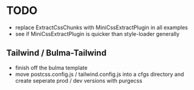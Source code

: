 # TODO

  * replace ExtractCssChunks with MiniCssExtractPlugin in all examples
  * see if MiniCssExtractPlugin is quicker than style-loader generally

## Tailwind / Bulma-Tailwind
  
  * finish off the bulma template
  * move postcss.config.js / tailwind.config.js into a cfgs directory and create seperate prod / dev versions with purgecss
